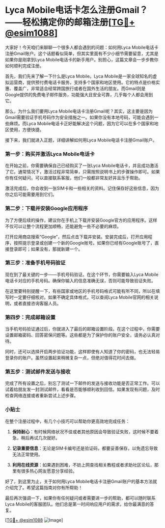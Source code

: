 # Lyca Mobile电话卡怎么注册Gmail？——轻松搞定你的邮箱注册[[TG💪+ @esim1088](https://t.me/s/esim1088)]

大家好！今天咱们来聊聊一个很多人都会遇到的问题：如何用Lyca Mobile电话卡注册Gmail账户。这个话题看似简单，但其实里面有不少小细节需要留意，尤其是如果你是刚拿到Lyca Mobile电话卡的新手用户。别担心，这篇文章会一步步教你如何顺利完成注册。

首先，我们先来了解一下什么是Lyca Mobile。Lyca Mobile是一家全球知名的虚拟运营商，提供预付费电话卡服务，支持多个国家和地区使用。它的特点是价格实惠、覆盖广，非常适合经常跨国旅行或者在国外生活的朋友。而Gmail则是Google提供的免费电子邮件服务，功能强大且安全可靠，几乎每个人都会用到它。

那么，为什么我们要用Lyca Mobile电话卡注册Gmail呢？其实，这主要是因为Gmail需要验证手机号码作为安全措施之一。如果你没有本地号码，可能会遇到一些麻烦。而Lyca Mobile电话卡正好能解决这个问题，因为它可以在多个国家和地区使用，方便快捷。

接下来，我们就进入正题，详细讲解如何用Lyca Mobile电话卡注册Gmail账户。

### 第一步：购买并激活Lyca Mobile电话卡

在开始之前，你需要确保自己已经购买了一张Lyca Mobile电话卡，并且成功激活了它。通常情况下，激活过程非常简单，只需按照说明书上的步骤操作即可。如果你有任何疑问，可以直接联系客服，他们一般都非常友好并且乐于帮助。

激活完成后，你会收到一张SIM卡和一些相关的资料。记住保存好这些信息，因为你之后可能需要用到它们。

### 第二步：下载并安装Google应用程序

为了方便后续的操作，建议你在手机上下载并安装Google官方的应用程序。这样不仅可以让整个流程更加顺畅，还能避免一些不必要的麻烦。

打开应用商店搜索“Google”，然后点击下载并安装。安装完成后，打开应用程序，按照提示登录或创建一个新的Google账号。如果你已经有Google账号了，直接登录即可；如果没有，那就新建一个。

### 第三步：准备手机号码验证

现在到了最关键的一步——手机号码验证。在这个环节，你需要输入Lyca Mobile电话卡对应的手机号码。确保你输入的信息准确无误，否则可能导致验证失败。

在这里要特别提醒一下，有些国家或地区的手机号码格式可能有所不同，所以在填写时一定要仔细核对。如果不确定具体格式，可以查阅Lyca Mobile官网的相关说明，或者直接咨询客服人员。

### 第四步：完成邮箱设置

当手机号码验证通过后，你就进入了最后的邮箱设置阶段。在这个过程中，你需要设置邮箱密码、回答密保问题等。这些都是为了保护你的账户安全，请务必认真对待。

同时，还可以选择开启两步验证功能，这样即使有人知道了你的密码，也无法轻易登录你的账户。虽然设置起来稍微复杂一点，但绝对值得花时间去做。

### 第五步：测试邮件发送与接收

完成了所有设置之后，别忘了测试一下邮件的发送与接收功能是否正常工作。可以试着给朋友发一封测试邮件，看看是否能够顺利收到回信。如果发现有问题，及时检查网络连接或者重新尝试上述步骤。

### 小贴士

在整个注册过程中，有几个小技巧可以帮助你更高效地完成任务：

1. **保持耐心**：有时候网络状况不佳或者其他原因会导致验证失败，这时候不要着急，稍后再试几次就好。
   
2. **记录重要信息**：无论是SIM卡编号还是验证码，都要妥善保存，以免遗忘导致无法正常使用。

3. **利用在线资源**：如果遇到困难，不妨上网查找相关教程或者求助社区论坛，那里有很多热心网友愿意分享经验。

好了，到这里为止，关于如何用Lyca Mobile电话卡注册Gmail账户的基本方法就介绍完了。希望这篇指南对你有所帮助！

最后再次强调一下，如果你有任何疑问或者需要进一步的帮助，都可以随时联系Lyca Mobile的客服团队。他们总是第一时间响应用户的需求，给你最满意的答复。

[[TG💪+ @esim1088](https://t.me/s/esim1088) ![Image](https://i.postimg.cc/4NQfJmqS/Snipaste-2025-05-13-00-14-12.png)]